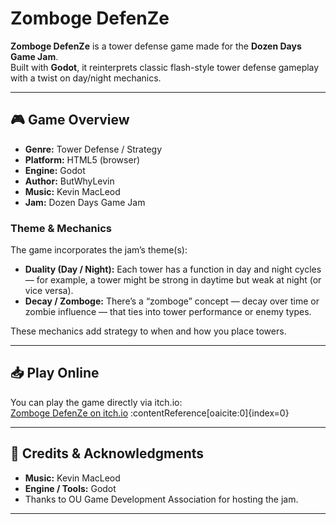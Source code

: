 # Zomboge DefenZe

**Zomboge DefenZe** is a tower defense game made for the **Dozen Days Game Jam**.  
Built with **Godot**, it reinterprets classic flash-style tower defense gameplay with a twist on day/night mechanics.

---

## 🎮 Game Overview

- **Genre:** Tower Defense / Strategy  
- **Platform:** HTML5 (browser)  
- **Engine:** Godot  
- **Author:** ButWhyLevin  
- **Music:** Kevin MacLeod  
- **Jam:** Dozen Days Game Jam  

### Theme & Mechanics

The game incorporates the jam’s theme(s):

- **Duality (Day / Night):** Each tower has a function in day and night cycles — for example, a tower might be strong in daytime but weak at night (or vice versa).  
- **Decay / Zomboge:** There’s a “zomboge” concept — decay over time or zombie influence — that ties into tower performance or enemy types.  

These mechanics add strategy to when and how you place towers.

---

## 📥 Play Online

You can play the game directly via itch.io:  
[Zomboge DefenZe on itch.io](https://butwhylevin.itch.io/zomboge-defenze) :contentReference[oaicite:0]{index=0}

---

## 🧠 Credits & Acknowledgments

- **Music:** Kevin MacLeod  
- **Engine / Tools:** Godot  
- Thanks to OU Game Development Association for hosting the jam.

---


